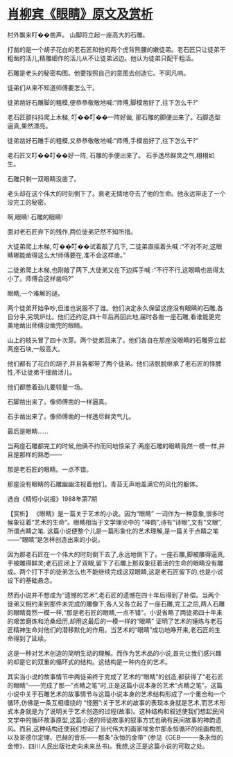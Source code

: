 # [肖柳宾《眼睛》原文及赏析](https://www.vrrw.net/wx/15190.html)

村外飘来叮��凿声。 山脚将立起一座高大的石雕。

打凿的是一个胡子花白的老石匠和他的两个虎背熊腰的嫩徒弟。老石匠只让徒弟干粗凿的活儿,精雕细作的活儿从不让徒弟沾边。他认为徒弟只配干粗活。

石雕是老头的秘密构图。他要按照自己的意图去创造它。不同凡响。

徒弟们从来不知道师傅要怎么干。

徒弟凿好石雕脚的粗模,便恭恭敬敬地喊:“师傅,脚模凿好了,往下怎么干?”

老石匠颤抖抖爬上木梯, 叮��叮��一阵好凿, 那石雕的脚便出来了。石脚造型逼真,果然漂亮。

徒弟凿好石雕手的粗模,又恭恭敬敬地喊:“师傅,手模凿好了,往下怎么干?”

老石匠又叮��叮��好一阵, 石雕的手便出来了。 石手透尽鲜灵之气,栩栩如生。

石雕只剩一双眼睛没凿了。

老头却在这个伟大的时刻倒下了。衰老无情地夺去了他的生命。他永远带走了一个没完工的秘密。

啊,眼睛! 石雕的眼睛!

面对老石匠弃下的残作,两位徒弟茫然不知所措。

大徒弟爬上木梯, 叮��叮��试着敲了几下, 二徒弟直摇着头喊 :“不对不对,这眼睛哪能凿得这么大!师傅要在,准不会这样凿。”

二徒弟爬上木梯,也刚敲了两下,大徒弟又在下边挥手喊 :“不行不行,这眼睛也凿得太小了。师傅会这样凿吗?”

眼睛,一个难解的谜。

两个徒弟开始争吵,但谁也说服不了谁。他们决定永久保留这座没有眼睛的石雕,各自分手,另筑炉灶。他们还约定,四十年后再回此地,届时各凿一座石雕,看谁能更完美地凿出师傅没凿完的眼睛。

山上的枝头冒了四十次芽。两个徒弟回来了。他们各自在那座没眼睛的石雕旁立起两座石块,一般高大。

他们都有了花白的胡子,并且各都带了两个徒弟。他们活脱脱继承了老石匠的怪脾性,不让徒弟干细凿活儿。

他们都憋着劲儿要较量一场。

石脚凿出来了。像师傅凿的一样逼真。

石手凿出来了。像师傅凿的一样透尽鲜灵气儿。

最后是眼睛……

当两座石雕都完工的时候,他俩不约而同地惊呆了:两座石雕的眼睛竟然一模一样,并且是那样的熟悉——

那是老石匠的眼睛。一点不错。

那座没有眼睛的石雕幽幽注视着他们。青苔无声地盖满它的风化的躯体。

选自《精短小说报》1988年第7期



【赏析】 《眼睛》是一篇关于艺术的小说。因为“眼睛” 一词作为一种意象,很多时候象征着“艺术的生命”。眼睛相当于文学理论中的 “神韵”,诗有“诗眼”,文有“文眼”,所谓点睛之笔. 这篇小说便整个儿是一篇形象化的艺术理解,是一篇关于点睛之笔——“眼睛”是怎样创造出来的小说。

因为那老石匠在一个伟大的时刻倒下去了,永远地倒下了。一座石雕,脚被雕得逼真,手被雕得鲜灵;老石匠闭上了双眼,留下了石雕上那双象征着活的生命的眼睛没有雕成。两个打下手的徒弟怎么也不能继续完成这双眼睛,这是老石匠留下的,也是小说设下的基础悬念。

然而小说并不想成为“遗憾的艺术”,老石匠的遗憾在四十年后得到了补偿。当两个徒弟又相约来到那件未完成的雕像下,各人又各立起了一座石雕,完工之后,两人石雕的眼睛竟然一模一样,“那是老石匠的眼睛,一点不错”。小说省略了两徒弟四十年来的艰苦磨炼和沧桑经历,却用这最后的一模一样的“眼睛” 证明了艺术的锤炼与老石匠精神生命对他们的潜移默化的作用。当艺术的“眼睛”成功地睁开来,老石匠的生命得到了延续。

这是一种对艺术创造的简明生动的理解。而作为艺术品的小说,首先让我们感兴趣的却是它的双重的循环式的结构。这结构是一种内在的艺术。

其实当小说的故事情节中两徒弟终于完成了艺术的“眼睛”的创造,都获得了“老石匠的眼睛”——完成了那一“点睛之笔”时,正是这篇小说本身的艺术“点睛之笔”。这篇小说中关于石雕艺术的故事情节与这篇小说本身的艺术结构形成了一个重合和一个循环,仿佛是一条互相缠绕的 “怪圈”:关于艺术的故事的表现本身就是艺术,而艺术形式本身就是为了说明关于艺术创造的过程(故事)。这种结构和叙述使我们想起民间文学中的循环故事原型,这篇小说的师徒故事的叙事方式也确有民间故事的神韵遗风。而且,这种结构还使我们想起了当代伟大的画家埃舍尔那永恒循环的绘画构图,以及哥德尔定理、巴赫的音乐——那条“永恒的金带” (参见《GEB——一条永恒的金带》、四川人民出版社走向未来丛书)。我想,这正是这篇小说的可取之处。

